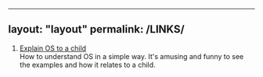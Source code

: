 
----
layout: "layout"
permalink: /LINKS/
----

1. [Explain OS to a child](https://www.quora.com/How-do-I-explain-what-an-operating-system-is-to-a-child)<br>
How to understand OS in a simple way.
It's amusing and funny to see the examples and how it relates to a child.

